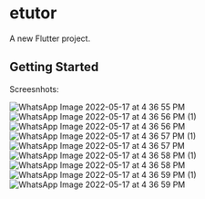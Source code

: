 # etutor

A new Flutter project.

## Getting Started

Screesnhots:

![WhatsApp Image 2022-05-17 at 4 36 55 PM](https://user-images.githubusercontent.com/38282882/168802341-0bef25c6-188a-4903-be87-c4d7766eb714.jpeg)
![WhatsApp Image 2022-05-17 at 4 36 56 PM (1)](https://user-images.githubusercontent.com/38282882/168802362-413348b8-ddb8-4f82-9fa3-a46a2213694f.jpeg)
![WhatsApp Image 2022-05-17 at 4 36 56 PM](https://user-images.githubusercontent.com/38282882/168802374-2547970d-3303-4f4f-a25c-7b3233e66736.jpeg)
![WhatsApp Image 2022-05-17 at 4 36 57 PM (1)](https://user-images.githubusercontent.com/38282882/168802382-a40349f7-b768-4b14-bd00-d2e1ad9e9666.jpeg)
![WhatsApp Image 2022-05-17 at 4 36 57 PM](https://user-images.githubusercontent.com/38282882/168802387-18839184-0a3a-4dd4-a223-336f770ab295.jpeg)
![WhatsApp Image 2022-05-17 at 4 36 58 PM (1)](https://user-images.githubusercontent.com/38282882/168802398-ee18b76f-6319-4e55-a5b4-ac031eeded0a.jpeg)
![WhatsApp Image 2022-05-17 at 4 36 58 PM](https://user-images.githubusercontent.com/38282882/168802405-a064b45e-4e3c-4911-8b0d-a2e515280bd6.jpeg)
![WhatsApp Image 2022-05-17 at 4 36 59 PM (1)](https://user-images.githubusercontent.com/38282882/168802409-2508b228-b8dc-472a-8783-1cf3053bd84f.jpeg)
![WhatsApp Image 2022-05-17 at 4 36 59 PM](https://user-images.githubusercontent.com/38282882/168802419-b1029b32-472c-4aee-967f-c0911deedb5f.jpeg)
